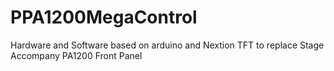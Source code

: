 # PPA1200MegaControl
Hardware and Software based on arduino and Nextion TFT to replace Stage Accompany PA1200 Front Panel 

